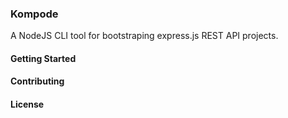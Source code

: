 ### Kompode
A NodeJS CLI tool for bootstraping express.js REST API projects.

#### Getting Started

#### Contributing

#### License

